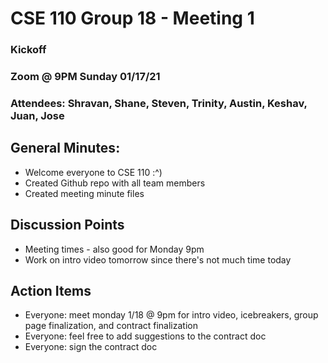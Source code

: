 # CSE 110 Group 18 - Meeting 1

### Kickoff
### Zoom @ 9PM Sunday 01/17/21

### Attendees: Shravan, Shane, Steven, Trinity, Austin, Keshav, Juan, Jose

## General Minutes:
* Welcome everyone to CSE 110 :^)
* Created Github repo with all team members
* Created meeting minute files

## Discussion Points
* Meeting times - also good for Monday 9pm
* Work on intro video tomorrow since there's not much time today

## Action Items
* Everyone: meet monday 1/18 @ 9pm for intro video, icebreakers, group page finalization, and contract finalization
* Everyone: feel free to add suggestions to the contract doc
* Everyone: sign the contract doc
